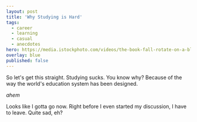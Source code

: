 ```yaml
---
layout: post
title: 'Why Studying is Hard'
tags:
  - career
  - learning
  - casual
  - anecdotes
hero: https://media.istockphoto.com/videos/the-book-fall-rotate-on-a-black-background-and-the-pages-evolve-in-video-id898448518?s=640x640
overlay: blue
published: false
---
```


So let's get this straight. Studying sucks. You know why? Because of the way the world's education system has been designed.

*ahem*

Looks like I gotta go now. Right before I even started my discussion, I have to leave. Quite sad, eh? 
